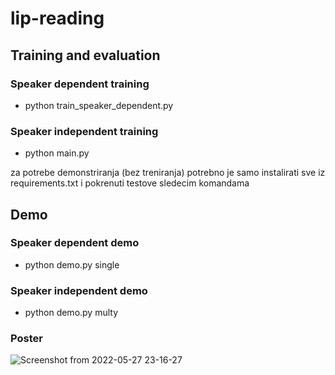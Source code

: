 # lip-reading

## Training and evaluation
### Speaker dependent training
- python train_speaker_dependent.py
### Speaker independent training
- python main.py

za potrebe demonstriranja (bez treniranja) potrebno je samo instalirati sve iz requirements.txt i pokrenuti testove sledecim komandama
## Demo
### Speaker dependent demo
- python demo.py single
### Speaker independent demo
- python demo.py multy

### Poster

![Screenshot from 2022-05-27 23-16-27](https://user-images.githubusercontent.com/52412989/170790519-9d960213-ff57-4b33-8214-57ec382bfe3e.png)

